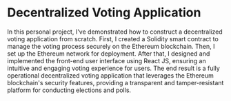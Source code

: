 # Decentralized Voting Application

In this personal project, I've demonstrated how to construct a decentralized voting application from scratch. First, I created a Solidity smart contract to manage the voting process securely on the Ethereum blockchain. Then, I set up the Ethereum network for deployment. After that, I designed and implemented the front-end user interface using React JS, ensuring an intuitive and engaging voting experience for users. The end result is a fully operational decentralized voting application that leverages the Ethereum blockchain's security features, providing a transparent and tamper-resistant platform for conducting elections and polls.
